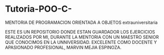 # Tutoria-POO-C-
MENTORIA DE PROGRAMACION ORIENTADA A OBJETOS extrauniversitaria

ESTE ES UN REPOSITORIO DONDE ESTAN GUARDADOR LOS EJERCICIOS REALIZADOS POR MI, DURANTE LA MENTORIA CON UN MAESTRO SENIOR QUE CONOCIMOS EN LA UNNIVERSIDAD. 
EXCELENTE COMO DOCENTE Y APASIONADO PROFESIONAL,  MARVIN MEJIA ESPINOZA.
